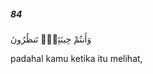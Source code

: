 ##### 84

<span class="ayah">وَأَنتُمْ حِينَئِذٍۢ تَنظُرُونَ</span>

<span class="ayah_translation">padahal kamu ketika itu melihat,</span>
